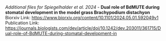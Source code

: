 *Additional files for Spiegelhalder et al. 2024 -* **Dual role of BdMUTE during stomatal development in the model grass Brachypodium distachyon**
<br>
Biorxiv Link: https://www.biorxiv.org/content/10.1101/2024.05.01.592049v1
<br>
Publication Link: https://journals.biologists.com/dev/article/doi/10.1242/dev.203011/361715/Dual-role-of-BdMUTE-during-stomatal-development-in
